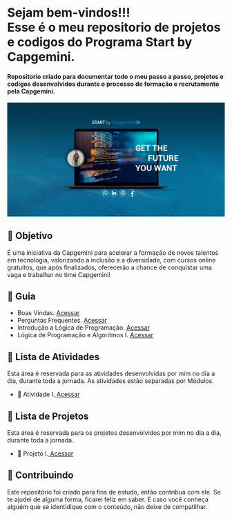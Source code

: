 <h1> Sejam bem-vindos!!! </br>
 Esse é o meu repositorio de projetos e codigos do Programa Start by Capgemini. </h1>

<h4> Repositorio criado para documentar todo o meu passo a passo, projetos e codigos desenvolvidos durante o processo de formação e recrutamento pela Capgemini. </h4>

![](https://github.com/Diegojfsr/Programa_Start_by_Capgemini/blob/main/Imagens/Start%20By%20Capgemini.jpg)













<h2> 🎯 Objetivo </h2>

É uma iniciativa da Capgemini para acelerar a formação de novos talentos em tecnologia, valorizando a inclusão e a diversidade, com cursos online gratuitos, que após finalizados, oferecerão a chance de conquistar uma vaga e trabalhar no time Capgemini!

<h2 dir="auto"> 🚦 Guia </h2>
 <ul dir="auto">
 
   <li> 
     Boas Vindas. <a href="https://github.com/Diegojfsr/Programa_Start_by_Capgemini/tree/main/Organizacao/Boas%20Vindas"> Acessar </a>
   </li>
   <li> 
     Perguntas Frequentes. <a href="https://github.com/Diegojfsr/Programa_Start_by_Capgemini/tree/main/Organizacao/Perguntas%20Frequentes"> Acessar </a>
   </li>
   <li> 
     Introdução a Lógica de Programação. 
     <a href="https://github.com/Diegojfsr/Programa_Start_by_Capgemini/tree/main/Organizacao/Introducao%20a%20Logica%20de%20Programacao"> Acessar </a>
   </li>
   <li>
     Lógica de Programação e Algoritmos I. 
     <a href="https://www.notion.so/diegojfsr/L-gica-de-Programa-o-e-AlgoritmosI-89e79cfd71684ac89b190030d7988bf2"> Acessar </a>
   </li>
 </ul>
 
<h2 dir="auto"> 📝 Lista de Atividades </h2>
Esta área é reservada para as atividades desenvolvidas por mim no dia a dia, durante toda a jornada.
As atividades estão separadas por Módulos.
<ul dir="auto">
  <li>📝 Atividade I.<a href="https://"> Acessar </a></li>
</ul>


<h2 dir="auto"> 🚩 Lista de Projetos  </h2>
Esta área é reservada para os projetos desenvolvidos por mim no dia a dia, durante toda a jornada.
<ul dir="auto">
  <li> 🚩 Projeto I.<a href="https://"> Acessar </a></li>
</ul>

 
 <h2 dir="auto"> 🤝 Contribuindo </h2>
<p dir="auto">
 Este repositório foi criado para fins de estudo, então contribua com ele. Se te ajudei de alguma forma, ficarei feliz em
saber. E caso você conheça alguém que se identidique com o conteúdo, não deixe de compatilhar.
</p>





<!--
<p dir="auto">
<em>
 🔶 Página oficial do curso, grade das aulas e materiais extras: 
  <a href="http://capgeminischool.brazilsouth.cloudapp.azure.com/my/"> <strong>  StartByCapgemini💙  </strong></a>
</em>
</p>
-->



